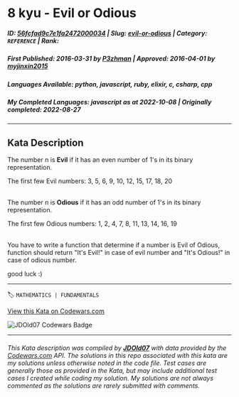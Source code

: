 # 8 kyu - Evil or Odious

##### **ID**: [56fcfad9c7e1fa2472000034](https://www.codewars.com/kata/56fcfad9c7e1fa2472000034) | **Slug**: [evil-or-odious](https://www.codewars.com/kata/56fcfad9c7e1fa2472000034) | **Category**: `REFERENCE` | **Rank**: <span style="color:white">8 kyu</span>

##### **First Published**: 2016-03-31 ***by*** [P3zhman](https://www.codewars.com/users/P3zhman) | **Approved**: 2016-04-01 ***by*** [myjinxin2015](https://www.codewars.com/users/myjinxin2015)

##### **Languages Available**: python, javascript, ruby, elixir, c, csharp, cpp

##### **My Completed Languages**: javascript ***as at*** 2022-10-08 | **Originally completed**: 2022-08-27

---

## Kata Description


The number n is <b>Evil</b> if it has an even number of 1's in its binary representation.</br>

The first few Evil numbers: 3, 5, 6, 9, 10, 12, 15, 17, 18, 20</br></br>

The number n is <b>Odious</b> if it has an odd number of 1's in its binary representation.</br>

The first few Odious numbers: 1, 2, 4, 7, 8, 11, 13, 14, 16, 19</br></br>

You have to write a function that determine if a number is Evil of Odious, function should return "It's Evil!" in case of evil number and "It's Odious!" in case of odious number.



good luck :)





---


🏷 `MATHEMATICS | FUNDAMENTALS`


[View this Kata on Codewars.com](https://www.codewars.com/kata/56fcfad9c7e1fa2472000034)

![](https://www.codewars.com/users/jdold07/badges/large "JDOld07 Codewars Badge")

---

###### *This Kata description was compiled by [**JDOld07**](https://tpstech.dev) with data provided by the [Codewars.com](https://www.codewars.com) API.  The solutions in this repo associated with this kata are my solutions unless otherwise noted in the code file.  Test cases are generally those as provided in the Kata, but may include additional test cases I created while coding my solution.  My solutions are not always commented as the solutions are rarely submitted with comments.*
